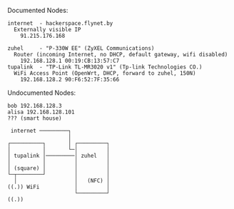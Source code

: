 Documented Nodes:

```
internet  - hackerspace.flynet.by
  Externally visible IP
    91.215.176.168

zuhel     - "P-330W EE" (ZyXEL Communications)
  Router (incoming Internet, no DHCP, default gateway, wifi disabled)
    192.168.128.1 00:19:CB:13:57:C7
tupalink  - "TP-Link TL-MR3020 v1" (Tp-link Technologies CO.)
  WiFi Access Point (OpenWrt, DHCP, forward to zuhel, 150N)
    192.168.128.2 90:F6:52:7F:35:66
```

Undocumented Nodes:
```
bob 192.168.128.3
alisa 192.168.128.101
??? (smart house)
```



     internet ─────────┐
                       │
    ┌──────────┐       │ ┌─────────┐
    │          │       └─│         │
    │ tupalink │─────────│ zuhel   │
    │          │         │         │
    │ (square) │         │         │
    └─┬────────┘         │         │
      │                  │   (NFC) │
    ((.)) WiFi           │         │
                         └─────────┘
    ((.))
